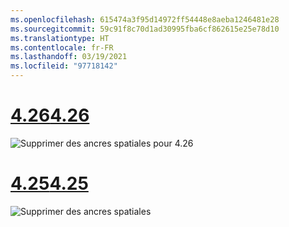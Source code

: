 ```yaml
---
ms.openlocfilehash: 615474a3f95d14972ff54448e8aeba1246481e28
ms.sourcegitcommit: 59c91f8c70d1ad30995fba6cf862615e25e78d10
ms.translationtype: HT
ms.contentlocale: fr-FR
ms.lasthandoff: 03/19/2021
ms.locfileid: "97718142"
---
```

# <a name="426"></a>[<span data-ttu-id="18ac9-101">4.26</span><span class="sxs-lookup"><span data-stu-id="18ac9-101">4.26</span></span>](#tab/426)

![Supprimer des ancres spatiales pour 4.26](../images/local-spatial-anchors-img-04.png)

# <a name="425"></a>[<span data-ttu-id="18ac9-103">4.25</span><span class="sxs-lookup"><span data-stu-id="18ac9-103">4.25</span></span>](#tab/425)

![Supprimer des ancres spatiales](../images/unreal-spatialanchors-remove.PNG)
